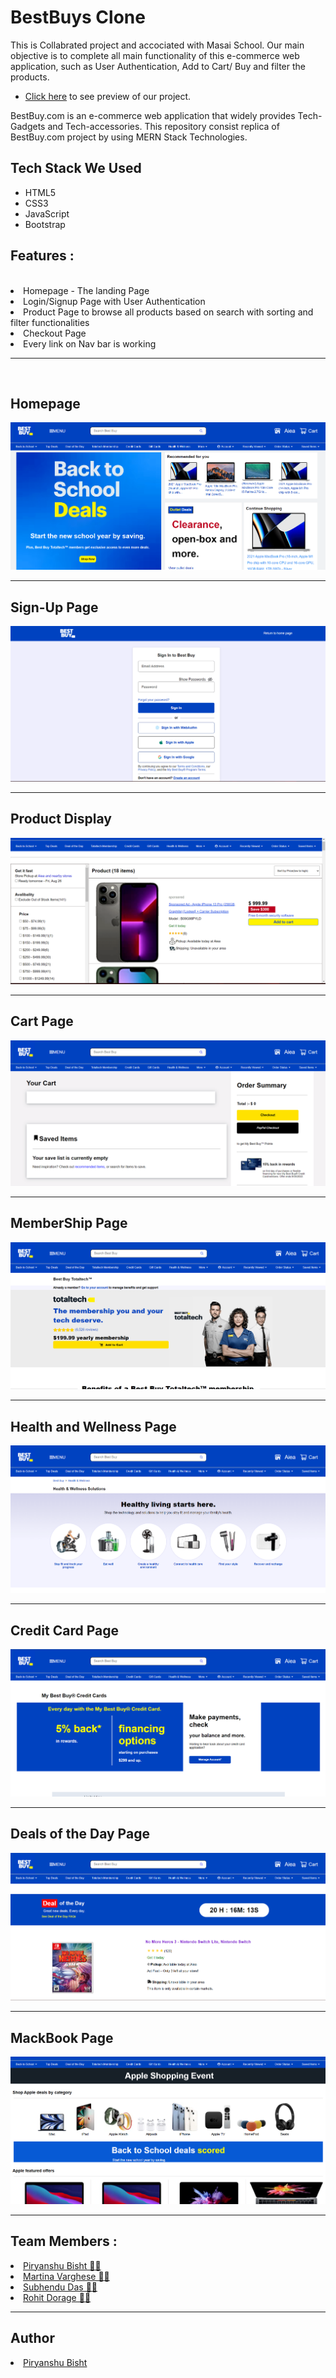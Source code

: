 # BestBuys Clone

This is Collabrated project and accociated with Masai School. 
Our main objective is to complete all main functionality of this e-commerce web application, such as User Authentication, Add to Cart/ Buy and filter the products.

- [Click here](https://moonlit-druid-960309.netlify.app/) to see preview of our project.

BestBuy.com is an e-commerce web application that widely provides Tech-Gadgets and Tech-accessories. This repository consist replica of BestBuy.com project by using MERN Stack Technologies.

## Tech Stack We Used

- HTML5
- CSS3
- JavaScript
- Bootstrap

<h2>Features :</h2><br>
  <li>Homepage - The landing Page</li>
  <li>Login/Signup Page with User Authentication</li>
  <li>Product Page to browse all products based on search with sorting and filter functionalities</li>
  <li>Checkout Page</li>
  <li>Every link on Nav bar is working</li>
  <hr><br>

   <h2>Homepage</h2>
 <img src="ReadmeImages\BestBuyHomePage.png" alt="Bestbuy ScreenShot currently unavailable"/>
  <hr/>
  <h2>Sign-Up Page</h2>
  <img src="ReadmeImages\BestBuySignIn.png" alt="Bestbuy ScreenShot currently unavailable"/>
  <hr/>
  <h2>Product Display</h2>
  <img src="ReadmeImages\BestBuysProduct.png" alt="Bestbuy ScreenShot currently unavailable"/>
  <hr/>
  <h2>Cart Page</h2>
  <img src="ReadmeImages\BestBuysCart.png" alt="Bestbuy ScreenShot currently unavailable"/>
  <hr/>
  <h2>MemberShip Page</h2>
  <img src="ReadmeImages\BestBuyMemeberShip.png" alt="Bestbuy ScreenShot currently unavailable"/>
  <hr/>
  <h2>Health and Wellness Page</h2>
  <img src="ReadmeImages\BestBuyHeath.png" alt="Bestbuy ScreenShot currently unavailable"/>
  <hr/>
  <h2>Credit Card Page</h2>
  <img src="ReadmeImages\BestBuyCreditCard.png" alt="Bestbuy ScreenShot currently unavailable"/>
  <hr/>
  <h2>Deals of the Day Page</h2>
  <img src="ReadmeImages\BestBusDeals.png" alt="Bestbuy ScreenShot currently unavailable"/>
  <hr/>
  <h2>MackBook Page</h2>
  <img src="ReadmeImages\BestBuyMackBook.png" alt="Bestbuy ScreenShot currently unavailable"/>
  <hr/>

<h2>Team Members :</h2>
  <li><a href="https://github.com/Piryanshu88">Piryanshu Bisht 🧑‍💻</a></li>
  <li><a href="https://github.com/martina024">Martina Varghese 👩‍💻</a></li>
  <li><a href="https://github.com/srock2580">Subhendu Das 🧑‍💻</a></li>
  <li><a href="https://github.com/RohitD100">Rohit Dorage 🧑‍💻</a></li>
 <hr>

 <h2>Author</h2>
  <li><a href="https://github.com/Piryanshu88">Piryanshu Bisht</a></li>
